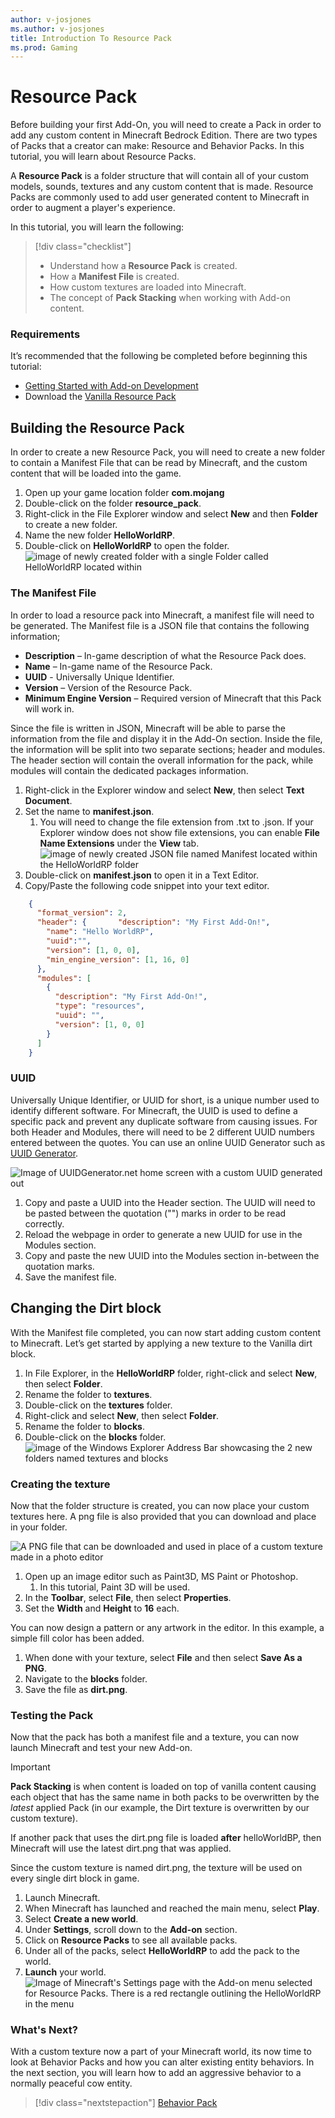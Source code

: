 ```yaml
---
author: v-josjones
ms.author: v-josjones
title: Introduction To Resource Pack
ms.prod: Gaming
---
```


# Resource Pack

Before building your first Add-On, you will need to create a Pack in order to add any custom content in Minecraft Bedrock Edition. There are two types of Packs that a creator can make: Resource and Behavior Packs. In this tutorial, you will learn about Resource Packs.

A **Resource Pack** is a folder structure that will contain all of your custom models, sounds, textures and any custom content that is made. Resource Packs are commonly used to add user generated content to Minecraft in order to augment a player's experience.

In this tutorial, you will learn the following:

> [!div class="checklist"]
> - Understand how a **Resource Pack** is created. 
> -  How a **Manifest File** is created.
> - How custom textures are loaded into Minecraft.
> - The concept of **Pack Stacking** when working with Add-on content.

### Requirements

It’s recommended that the following be completed before beginning this tutorial:

- [Getting Started with Add-on Development](GettingStarted.md)
- Download the [Vanilla Resource Pack](https://aka.ms/resourcepacktemplate)

## Building the Resource Pack

In order to create a new Resource Pack, you will need to create a new folder to contain a Manifest File that can be read by Minecraft, and the custom content that will be loaded into the game.

1. Open up your game location folder **com.mojang**
1. Double-click on the folder **resource_pack**.
1. Right-click in the File Explorer window and select **New** and then **Folder** to create a new folder.
1. Name the new folder **HelloWorldRP**.
1. Double-click on **HelloWorldRP** to open the folder.
   	![image of newly created folder with a single Folder called HelloWorldRP located within](Media/ResourcePack/helloworldrp.png)

### The Manifest File

In order to load a resource pack into Minecraft, a manifest file will need to be generated. The Manifest file is a JSON file that contains the following information;

- **Description** – In-game description of what the Resource Pack does.
- **Name** – In-game name of the Resource Pack.
- **UUID** - Universally Unique Identifier.
- **Version** – Version of the Resource Pack.
- **Minimum Engine Version** – Required version of Minecraft that this Pack will work in.

Since the file is written in JSON, Minecraft will be able to parse the information from the file and display it in the Add-On section. Inside the file, the information will be split into two separate sections; header and modules. The header section will contain the overall information for the pack, while modules will contain the dedicated packages information.

1. Right-click in the Explorer window and select **New**, then select **Text Document**.
1. Set the name to **manifest.json**.
    1. You will need to change the file extension from .txt to .json. If your Explorer window does not show file extensions, you can enable **File Name Extensions** under the **View** tab.
    ![image of newly created JSON file named Manifest located within the HelloWorldRP folder](Media/ResourcePack/manifest_file.png)
1. Double-click on **manifest.json** to open it in a Text Editor.
1. Copy/Paste the following code snippet into your text editor.

```json
	{
	  "format_version": 2,
	  "header": {	    "description": "My First Add-On!",
	    "name": "Hello WorldRP",
	    "uuid":"",
	    "version": [1, 0, 0],
	    "min_engine_version": [1, 16, 0]
	  },
	  "modules": [
	    {
	      "description": "My First Add-On!",
	      "type": "resources",
	      "uuid": "",
	      "version": [1, 0, 0]
	    }
	  ]
	}
```

### UUID

Universally Unique Identifier, or UUID for short, is a unique number used to identify different software. For Minecraft, the UUID is used to define a specific pack and prevent any duplicate software from causing issues. For both Header and Modules, there will need to be 2 different UUID numbers entered between the quotes. You can use an online UUID Generator such as [UUID Generator](https://www.uuidgenerator.net/).

![Image of UUIDGenerator.net home screen with a custom UUID generated out](\Media\BehaviorPack\UUID.png)

1. Copy and paste a UUID into the Header section. The UUID will need to be pasted between the quotation ("") marks in order to be read correctly.
1. Reload the webpage in order to generate a new UUID for use in the Modules section.
1. Copy and paste the new UUID into the Modules section in-between the quotation marks.
1. Save the manifest file.

## Changing the Dirt block

With the Manifest file completed, you can now start adding custom content to Minecraft. Let’s get started by applying a new texture to the Vanilla dirt block.

1. In File Explorer, in the **HelloWorldRP** folder, right-click and select **New**, then select **Folder**.
1. Rename the folder to **textures**.
1. Double-click on the **textures** folder.
1. Right-click and select **New**, then select **Folder**.
1. Rename the folder to **blocks**.
1. Double-click on the **blocks** folder.
	![image of the Windows Explorer Address Bar showcasing the 2 new folders named textures and blocks](Media/ResourcePack/blocks_folder.png)

### Creating the texture

Now that the folder structure is created, you can now place your custom textures here. A png file is also provided that you can download and place in your folder.

![A PNG file that can be downloaded and used in place of a custom texture made in a photo editor](Media/ResourcePack/dirt.png)

1. Open up an image editor such as Paint3D, MS Paint or Photoshop.
    1. In this tutorial, Paint 3D will be used.
1. In the **Toolbar**, select **File**, then select **Properties**.
1. Set the **Width** and **Height** to **16** each.

You can now design a pattern or any artwork in the editor. In this example, a simple fill color has been added.

1. When done with your texture, select **File** and then select **Save As a PNG**.
1. Navigate to the **blocks** folder.
1. Save the file as **dirt.png**.

### Testing the Pack

Now that the pack has both a manifest file and a texture, you can now launch Minecraft and test your new Add-on.

> [!IMPORTANT]
> **Pack Stacking** is when content is loaded on top of vanilla content causing each object that has the same name in both packs to be overwritten by the *latest* applied Pack (in our example, the Dirt texture is overwritten by our custom texture).
>
> If another pack that uses the dirt.png file is loaded **after** helloWorldBP, then Minecraft will use the latest dirt.png that was applied.

Since the custom texture is named dirt.png, the texture will be used on every single dirt block in game.

1. Launch Minecraft.
1. When Minecraft has launched and reached the main menu, select **Play**.
1. Select **Create a new world**.
1. Under **Settings**, scroll down to the **Add-on** section.
1. Click on **Resource Packs** to see all available packs.
1. Under all of the packs, select **HelloWorldRP** to add the pack to the world.
1. **Launch** your world.
![Image of Minecraft's Settings page with the Add-on menu selected for Resource Packs. There is a red rectangle outlining the HelloWorldRP in the menu](Media/ResourcePack/addonsettings.png)

### What's Next?

With a custom texture now a part of your Minecraft world, its now time to look at Behavior Packs and how you can alter existing entity behaviors. In the next section, you will learn how to add an aggressive behavior to a normally peaceful cow entity.

> [!div class="nextstepaction"]
> [Behavior Pack](BehaviorPack.md)
